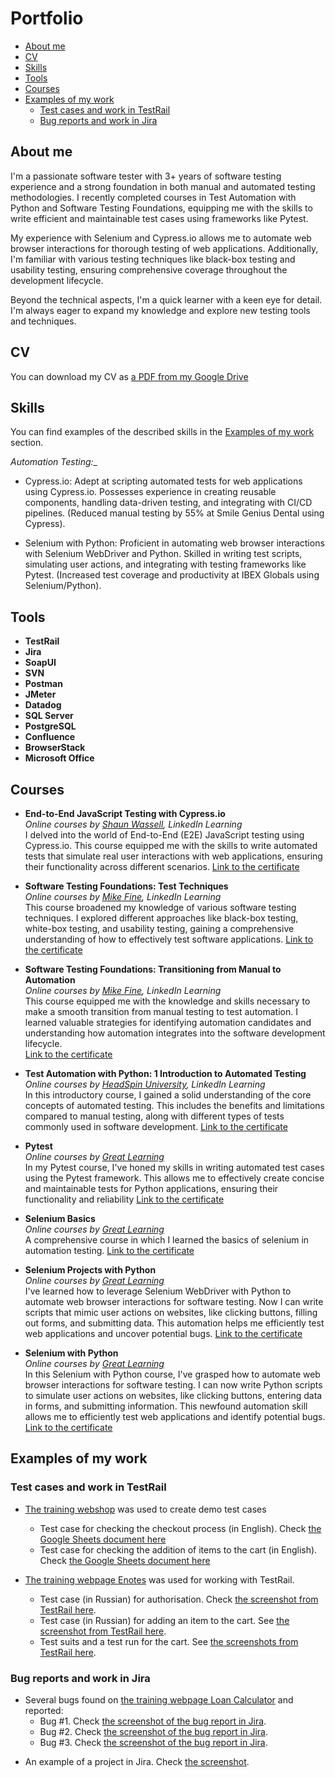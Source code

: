 # Portfolio
- [About me](#about-me)
- [CV](#cv)
- [Skills](#skills)
- [Tools](#tools)
- [Courses](#courses)
- [Examples of my work](#examples-of-my-work)
  * [Test cases and work in TestRail](#test-cases-and-work-in-testrail)
  * [Bug reports and work in Jira](#bug-reports-and-work-in-jira)


## About me
I'm a passionate software tester with 3+ years of software testing experience and a strong foundation in both manual and automated testing methodologies. I recently completed courses in Test Automation with Python and Software Testing Foundations, equipping me with the skills to write efficient and maintainable test cases using frameworks like Pytest.

My experience with Selenium and Cypress.io allows me to automate web browser interactions for thorough testing of web applications. Additionally, I'm familiar with various testing techniques like black-box testing and usability testing, ensuring comprehensive coverage throughout the development lifecycle.

Beyond the technical aspects, I'm a quick learner with a keen eye for detail. I'm always eager to expand my knowledge and explore new testing tools and techniques.

## CV
You can download my CV as [a PDF from my Google Drive](https://drive.google.com/file/d/1MtzaHC8mB4JvCFKoLqC6sVBaInnAeSJ0/view?usp=sharing)

## Skills

You can find examples of the described skills in the [Examples of my work](#examples-of-my-work) section.

_Automation Testing:__
* Cypress.io: Adept at scripting automated tests for web applications using Cypress.io. Possesses experience in creating reusable components, handling data-driven testing, and integrating with CI/CD pipelines. (Reduced manual testing by 55% at Smile Genius Dental using Cypress).

* Selenium with Python: Proficient in automating web browser interactions with Selenium WebDriver and Python. Skilled in writing test scripts, simulating user actions, and integrating with testing frameworks like Pytest. (Increased test coverage and productivity at IBEX Globals using Selenium/Python).




## Tools

* __TestRail__
* __Jira__
* __SoapUI__
* __SVN__
* __Postman__
* __JMeter__
* __Datadog__
* __SQL Server__
* __PostgreSQL__
* __Confluence__
* __BrowserStack__
* __Microsoft Office__

## Courses

* __End-to-End JavaScript Testing with Cypress.io__  
*Online courses by [Shaun Wassell](https://www.linkedin.com/learning/instructors/shaun-wassell), LinkedIn Learning*  
I delved into the world of End-to-End (E2E) JavaScript testing using Cypress.io. This course equipped me with the skills to write automated tests that simulate real user interactions with web applications, ensuring their functionality across different scenarios.
[Link to the certificate](https://www.linkedin.com/learning/certificates/a4c6c4b19f7e8cd74791912eb9fdaec03ad6d1723ca8b51182578a273a2bf882)  


* __Software Testing Foundations: Test Techniques__  
*Online courses by [Mike Fine](https://www.linkedin.com/learning/instructors/mike-fine), LinkedIn Learning*  
This course broadened my knowledge of various software testing techniques. I explored different approaches like black-box testing, white-box testing, and usability testing, gaining a comprehensive understanding of how to effectively test software applications.
[Link to the certificate](https://www.linkedin.com/learning/certificates/bef7301bce7f0faf33dade856d8ab254676752928463db92fadd7711b776cf29?lipi=urn%3Ali%3Apage%3Ad_flagship3_profile_view_base%3BijScdg9%2FSRin2EPCNMWwqA%3D%3D)

* __Software Testing Foundations: Transitioning from Manual to Automation__  
*Online courses by [Mike Fine](https://www.linkedin.com/learning/instructors/mike-fine), LinkedIn Learning*  
This course equipped me with the knowledge and skills necessary to make a smooth transition from manual testing to test automation. I learned valuable strategies for identifying automation candidates and understanding how automation integrates into the software development lifecycle.  
[Link to the certificate](https://www.linkedin.com/learning/certificates/634d04f325a0ace3f6b238de597ea77daeed48e21a96a25b6a197bc497a4cf36?lipi=urn%3Ali%3Apage%3Ad_flagship3_profile_view_base_certifications_details%3BhiQwQoNjT1KdAJnr5jfNxw%3D%3D)

* __Test Automation with Python: 1 Introduction to Automated Testing__  
*Online courses by [HeadSpin University](https://www.linkedin.com/learning/instructors/headspin-university), LinkedIn Learning*  
 In this introductory course, I gained a solid understanding of the core concepts of automated testing. This includes the benefits and limitations compared to manual testing, along with different types of tests commonly used in software development.
[Link to the certificate](https://www.linkedin.com/learning/certificates/ff91435f707bf9d754329cb101c8d0438453ed1faf83a383ab3df76bc251588f?lipi=urn%3Ali%3Apage%3Ad_flagship3_profile_view_base_certifications_details%3BhiQwQoNjT1KdAJnr5jfNxw%3D%3D)

* __Pytest__  
*Online courses by [Great Learning](https://olympus.mygreatlearning.com/)*  
In my Pytest course, I've honed my skills in writing automated test cases using the Pytest framework. This allows me to effectively create concise and maintainable tests for Python applications, ensuring their functionality and reliability 
[Link to the certificate](https://olympus.mygreatlearning.com/courses/67067/certificate)

* __Selenium Basics__  
*Online courses by [Great Learning](https://olympus.mygreatlearning.com/)*  
A comprehensive course in which I learned the basics of selenium in automation testing.
[Link to the certificate](https://olympus.mygreatlearning.com/courses/61859/certificate)

* __Selenium Projects with Python__  
*Online courses by [Great Learning](https://olympus.mygreatlearning.com/)*  
I've learned how to leverage Selenium WebDriver with Python to automate web browser interactions for software testing. Now I can write scripts that mimic user actions on websites, like clicking buttons, filling out forms, and submitting data. This automation helps me efficiently test web applications and uncover potential bugs.
[Link to the certificate](https://olympus.mygreatlearning.com/courses/61864/certificate)

* __Selenium with Python__  
*Online courses by [Great Learning](https://olympus.mygreatlearning.com/)*  
In this Selenium with Python course, I've grasped how to automate web browser interactions for software testing. I can now write Python scripts to simulate user actions on websites, like clicking buttons, entering data in forms, and submitting information. This newfound automation skill allows me to efficiently test web applications and identify potential bugs.
[Link to the certificate](https://olympus.mygreatlearning.com/courses/61861/certificate)

## Examples of my work

### Test cases and work in TestRail

- [The training webshop](http://automationpractice.com/) was used to create demo test cases
  * Test case for checking the checkout process (in English). Check [the Google Sheets document here](https://docs.google.com/spreadsheets/d/1NpgiyQr2mx2YKddbXOFi7YygWE_jUve3spzscLkpTuY/edit?usp=sharing)
  * Test case for checking the addition of items to the cart (in English). Check [the Google Sheets document here](https://docs.google.com/spreadsheets/d/1PTc-aPCKWBm4B3aaTPsvJ5wgW0P-KkpvaclZAbQzTZY/edit#gid=0)

- [The training webpage Enotes](https://enotes.pointschool.ruin) was used for working with TestRail.
  * Test case (in Russian) for authorisation. Check [the screenshot from TestRail here](https://drive.google.com/file/d/1X9q5h3NKLI7NZpoU-gaHwSrYq_KQtDsl/view?usp=sharing).
  * Test case (in Russian) for adding an item to the cart. See [the screenshot from TestRail here](https://drive.google.com/file/d/1L74DBG62BRnl45WuVYsuR3RoYU4KZHrI/view?usp=sharing).
  * Test suits and a test run for the cart. See [the screenshots from TestRail here](https://drive.google.com/file/d/1imQyEHdDE9FCWtnnPZurh0J9QMTWrS3l/view?usp=sharing).


### Bug reports and work in Jira

- Several bugs found on [the training webpage Loan Calculator](http://creditcalculator.pointschool.ru) and reported:
  * Bug #1. Check [the screenshot of the bug report in Jira](https://drive.google.com/file/d/1Ypqw992_r6YgXNdqslH1FVW3Y33sT6ip/view?usp=sharing).
  * Bug #2. Check [the screenshot of the bug report in Jira](https://drive.google.com/file/d/15KB2fIqWO4uIUbAMejk8ZZrkpPfJzz1m/view?usp=sharing).
  * Bug #3. Check [the screenshot of the bug report in Jira](https://drive.google.com/file/d/1Qn_Fe5gwdEQ-f4PKpg115CZaWl3_N705/view?usp=sharing).
* An example of a project in Jira. Check [the screenshot](https://drive.google.com/file/d/1uN7R4SGWYZ0zn45id8_CeSzs4sn68BWq/view?usp=sharing).



